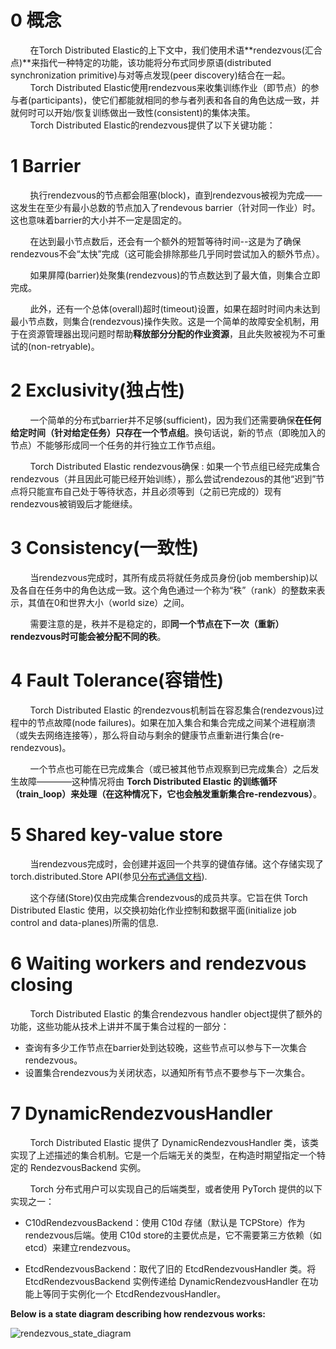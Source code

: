 # 0 概念
&nbsp;&nbsp;&nbsp;&nbsp;&nbsp;&nbsp;&nbsp;&nbsp;在Torch Distributed Elastic的上下文中，我们使用术语**rendezvous(汇合点)**来指代一种特定的功能，该功能将分布式同步原语(distributed synchronization primitive)与对等点发现(peer discovery)结合在一起。<br>
&nbsp;&nbsp;&nbsp;&nbsp;&nbsp;&nbsp;&nbsp;&nbsp;Torch Distributed Elastic使用rendezvous来收集训练作业（即节点）的参与者(participants)，使它们都能就相同的参与者列表和各自的角色达成一致，并就何时可以开始/恢复训练做出一致性(consistent)的集体决策。<br>
&nbsp;&nbsp;&nbsp;&nbsp;&nbsp;&nbsp;&nbsp;&nbsp;Torch Distributed Elastic的rendezvous提供了以下关键功能：<br>

# 1 Barrier
&nbsp;&nbsp;&nbsp;&nbsp;&nbsp;&nbsp;&nbsp;&nbsp;执行rendezvous的节点都会阻塞(block)，直到rendezvous被视为完成——这发生在至少有最小总数的节点加入了rendevous barrier（针对同一作业）时。这也意味着barrier的大小并不一定是固定的。<br>

&nbsp;&nbsp;&nbsp;&nbsp;&nbsp;&nbsp;&nbsp;&nbsp;在达到最小节点数后，还会有一个额外的短暂等待时间--这是为了确保rendezvous不会“太快”完成（这可能会排除那些几乎同时尝试加入的额外节点）。<br>

&nbsp;&nbsp;&nbsp;&nbsp;&nbsp;&nbsp;&nbsp;&nbsp;如果屏障(barrier)处聚集(rendezvous)的节点数达到了最大值，则集合立即完成。<br>

&nbsp;&nbsp;&nbsp;&nbsp;&nbsp;&nbsp;&nbsp;&nbsp;此外，还有一个总体(overall)超时(timeout)设置，如果在超时时间内未达到最小节点数，则集合(rendezvous)操作失败。这是一个简单的故障安全机制，用于在资源管理器出现问题时帮助**释放部分分配的作业资源**，且此失败被视为不可重试的(non-retryable)。<br>

# 2 Exclusivity(独占性)
&nbsp;&nbsp;&nbsp;&nbsp;&nbsp;&nbsp;&nbsp;&nbsp;一个简单的分布式barrier并不足够(sufficient)，因为我们还需要确保**在任何给定时间（针对给定任务）只存在一个节点组**。换句话说，新的节点（即晚加入的节点）不能够形成同一个任务的并行独立工作节点组。<br>

&nbsp;&nbsp;&nbsp;&nbsp;&nbsp;&nbsp;&nbsp;&nbsp;Torch Distributed Elastic rendezvous确保 : 如果一个节点组已经完成集合rendezvous（并且因此可能已经开始训练），那么尝试rendezous的其他“迟到”节点将只能宣布自己处于等待状态，并且必须等到（之前已完成的）现有rendezvous被销毁后才能继续。<br>

# 3 Consistency(一致性)
&nbsp;&nbsp;&nbsp;&nbsp;&nbsp;&nbsp;&nbsp;&nbsp;当rendezvous完成时，其所有成员将就任务成员身份(job membership)以及各自在任务中的角色达成一致。这个角色通过一个称为“秩”（rank）的整数来表示，其值在0和世界大小（world size）之间。<br>

&nbsp;&nbsp;&nbsp;&nbsp;&nbsp;&nbsp;&nbsp;&nbsp;需要注意的是，秩并不是稳定的，即**同一个节点在下一次（重新）rendezvous时可能会被分配不同的秩**。<br>

# 4 Fault Tolerance(容错性)

&nbsp;&nbsp;&nbsp;&nbsp;&nbsp;&nbsp;&nbsp;&nbsp;Torch Distributed Elastic 的rendezvous机制旨在容忍集合(rendezvous)过程中的节点故障(node failures)。如果在加入集合和集合完成之间某个进程崩溃（或失去网络连接等），那么将自动与剩余的健康节点重新进行集合(re-rendezvous)。<br>

&nbsp;&nbsp;&nbsp;&nbsp;&nbsp;&nbsp;&nbsp;&nbsp;一个节点也可能在已完成集合（或已被其他节点观察到已完成集合）之后发生故障————这种情况将由 **Torch Distributed Elastic 的训练循环（train_loop）来处理（在这种情况下，它也会触发重新集合re-rendezvous）**。<br>

# 5 Shared key-value store
&nbsp;&nbsp;&nbsp;&nbsp;&nbsp;&nbsp;&nbsp;&nbsp;当rendezvous完成时，会创建并返回一个共享的键值存储。这个存储实现了 torch.distributed.Store API(参见[分布式通信文档](https://pytorch.org/docs/stable/distributed.html)). <br>

&nbsp;&nbsp;&nbsp;&nbsp;&nbsp;&nbsp;&nbsp;&nbsp;这个存储(Store)仅由完成集合rendezvous的成员共享。它旨在供 Torch Distributed Elastic 使用，以交换初始化作业控制和数据平面(initialize job control and data-planes)所需的信息. <br>

# 6 Waiting workers and rendezvous closing
&nbsp;&nbsp;&nbsp;&nbsp;&nbsp;&nbsp;&nbsp;&nbsp;Torch Distributed Elastic 的集合rendezvous handler object提供了额外的功能，这些功能从技术上讲并不属于集合过程的一部分：<br>

- 查询有多少工作节点在barrier处到达较晚，这些节点可以参与下一次集合rendezvous。<br>
- 设置集合rendezvous为关闭状态，以通知所有节点不要参与下一次集合。<br>


# 7 DynamicRendezvousHandler
&nbsp;&nbsp;&nbsp;&nbsp;&nbsp;&nbsp;&nbsp;&nbsp;Torch Distributed Elastic 提供了 DynamicRendezvousHandler 类，该类实现了上述描述的集合机制。它是一个后端无关的类型，在构造时期望指定一个特定的 RendezvousBackend 实例。<br>

&nbsp;&nbsp;&nbsp;&nbsp;&nbsp;&nbsp;&nbsp;&nbsp;Torch 分布式用户可以实现自己的后端类型，或者使用 PyTorch 提供的以下实现之一：

- C10dRendezvousBackend：使用 C10d 存储（默认是 TCPStore）作为rendezvous后端。使用 C10d store的主要优点是，它不需要第三方依赖（如 etcd）来建立rendezvous。<br>

- EtcdRendezvousBackend：取代了旧的 EtcdRendezvousHandler 类。将 EtcdRendezvousBackend 实例传递给 DynamicRendezvousHandler 在功能上等同于实例化一个 EtcdRendezvousHandler。<br>

**Below is a state diagram describing how rendezvous works:**<br>

![rendezvous_state_diagram](https://pytorch.org/docs/stable/_images/etcd_rdzv_diagram.png)

